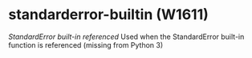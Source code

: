 # standarderror-builtin (W1611)

*StandardError built-in referenced* Used when the StandardError built-in
function is referenced (missing from Python 3)

